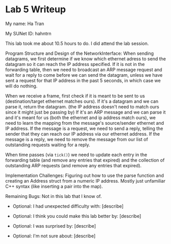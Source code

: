 Lab 5 Writeup
=============

My name: Ha Tran

My SUNet ID: hahntrn

This lab took me about 10.5 hours to do. I did attend the lab session.

Program Structure and Design of the NetworkInterface:
When sending datagrams, we first determine if we know which ethernet adress
to send the datagram so it can reach the IP address specified. If it is not
in the forwarding table, then we need to broadcast an ARP message request
and wait for a reply to come before we can send the datagram, unless we have
sent a request for that IP address in the past 5 seconds, in which case we
will do nothing.

When we receive a frame, first check if it is meant to be sent to us 
(destination/target ethernet matches ours).
If it's a datagram and we can parse it, return the datagram. (the IP address
doesn't need to match ours since it might just be passing by)
If it's an ARP message and we can parse it and it's meant for us (both the 
ethernet and ip address match ours), we need to learn the mapping from the
message's source/sender ethernet and IP address. 
If the message is a request, we need to send a reply, telling the sender
that they can reach our IP address via our ethernet address.
If the message is a reply, we need to remove the message from our list of
outstanding requests waiting for a reply.

When time passes (via `tick()`) we need to update each entry in the forwarding
table (and remove any entries that expired) and the collection of outstanding 
ARP requests (and remove any entries that expired).

Implementation Challenges:
Figuring out how to use the parse function and creating an Address struct
from a numeric IP address. Mostly just unfamiliar C++ syntax (like inserting
a pair into the map).

Remaining Bugs:
Not in this lab that I know of.

- Optional: I had unexpected difficulty with: [describe]

- Optional: I think you could make this lab better by: [describe]

- Optional: I was surprised by: [describe]

- Optional: I'm not sure about: [describe]
